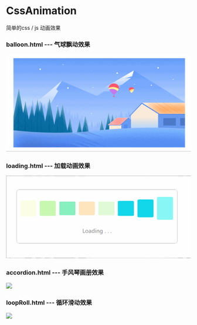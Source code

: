 # CssAnimation
简单的css / js 动画效果

### balloon.html --- 气球飘动效果
![](img/qiqiu.gif)

### loading.html --- 加载动画效果
![](img/loading.gif)

### accordion.html --- 手风琴画册效果
![](img/photoshow.gif)

### loopRoll.html --- 循环滑动效果
![](img/loopRoll.gif)